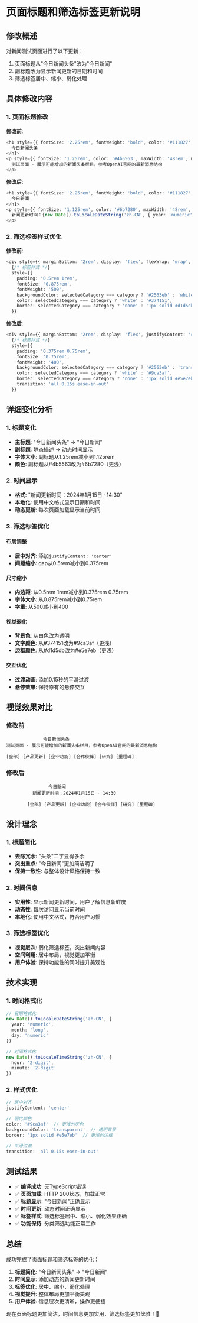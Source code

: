 # 页面标题和筛选标签更新说明

## 修改概述

对新闻测试页面进行了以下更新：
1. 页面标题从"今日新闻头条"改为"今日新闻"
2. 副标题改为显示新闻更新的日期和时间
3. 筛选标签居中、缩小、弱化处理

## 具体修改内容

### 1. 页面标题修改
**修改前**:
```typescript
<h1 style={{ fontSize: '2.25rem', fontWeight: 'bold', color: '#111827', marginBottom: '1rem' }}>
  今日新闻头条
</h1>
<p style={{ fontSize: '1.25rem', color: '#4b5563', maxWidth: '48rem', margin: '0 auto' }}>
  测试页面 - 展示可能增加的新闻头条栏目，参考OpenAI官网的最新消息结构
</p>
```

**修改后**:
```typescript
<h1 style={{ fontSize: '2.25rem', fontWeight: 'bold', color: '#111827', marginBottom: '1rem' }}>
  今日新闻
</h1>
<p style={{ fontSize: '1.125rem', color: '#6b7280', maxWidth: '48rem', margin: '0 auto' }}>
  新闻更新时间：{new Date().toLocaleDateString('zh-CN', { year: 'numeric', month: 'long', day: 'numeric' })} · {new Date().toLocaleTimeString('zh-CN', { hour: '2-digit', minute: '2-digit' })}
</p>
```

### 2. 筛选标签样式优化
**修改前**:
```typescript
<div style={{ marginBottom: '2rem', display: 'flex', flexWrap: 'wrap', gap: '0.5rem' }}>
  {/* 标签样式 */}
  style={{
    padding: '0.5rem 1rem',
    fontSize: '0.875rem',
    fontWeight: '500',
    backgroundColor: selectedCategory === category ? '#2563eb' : 'white',
    color: selectedCategory === category ? 'white' : '#374151',
    border: selectedCategory === category ? 'none' : '1px solid #d1d5db'
  }}
```

**修改后**:
```typescript
<div style={{ marginBottom: '2rem', display: 'flex', justifyContent: 'center', flexWrap: 'wrap', gap: '0.375rem' }}>
  {/* 标签样式 */}
  style={{
    padding: '0.375rem 0.75rem',
    fontSize: '0.75rem',
    fontWeight: '400',
    backgroundColor: selectedCategory === category ? '#2563eb' : 'transparent',
    color: selectedCategory === category ? 'white' : '#9ca3af',
    border: selectedCategory === category ? 'none' : '1px solid #e5e7eb',
    transition: 'all 0.15s ease-in-out'
  }}
```

## 详细变化分析

### 1. 标题变化
- **主标题**: "今日新闻头条" → "今日新闻"
- **副标题**: 静态描述 → 动态时间显示
- **字体大小**: 副标题从1.25rem减小到1.125rem
- **颜色**: 副标题从#4b5563改为#6b7280（更浅）

### 2. 时间显示
- **格式**: "新闻更新时间：2024年1月15日 · 14:30"
- **本地化**: 使用中文格式显示日期和时间
- **动态更新**: 每次页面加载显示当前时间

### 3. 筛选标签优化

#### 布局调整
- **居中对齐**: 添加`justifyContent: 'center'`
- **间距缩小**: gap从0.5rem减小到0.375rem

#### 尺寸缩小
- **内边距**: 从0.5rem 1rem减小到0.375rem 0.75rem
- **字体大小**: 从0.875rem减小到0.75rem
- **字重**: 从500减小到400

#### 视觉弱化
- **背景色**: 从白色改为透明
- **文字颜色**: 从#374151改为#9ca3af（更浅）
- **边框颜色**: 从#d1d5db改为#e5e7eb（更浅）

#### 交互优化
- **过渡动画**: 添加0.15秒的平滑过渡
- **悬停效果**: 保持原有的悬停交互

## 视觉效果对比

### 修改前
```
              今日新闻头条
测试页面 - 展示可能增加的新闻头条栏目，参考OpenAI官网的最新消息结构

[全部] [产品更新] [企业功能] [合作伙伴] [研究] [里程碑]
```

### 修改后
```
                今日新闻
          新闻更新时间：2024年1月15日 · 14:30

        [全部] [产品更新] [企业功能] [合作伙伴] [研究] [里程碑]
```

## 设计理念

### 1. 标题简化
- **去除冗余**: "头条"二字显得多余
- **突出重点**: "今日新闻"更加简洁明了
- **保持一致性**: 与整体设计风格保持一致

### 2. 时间信息
- **实用性**: 显示新闻更新时间，用户了解信息新鲜度
- **动态性**: 每次访问显示当前时间
- **本地化**: 使用中文格式，符合用户习惯

### 3. 筛选标签优化
- **视觉层次**: 弱化筛选标签，突出新闻内容
- **空间利用**: 居中布局，视觉更加平衡
- **用户体验**: 保持功能性的同时提升美观性

## 技术实现

### 1. 时间格式化
```typescript
// 日期格式化
new Date().toLocaleDateString('zh-CN', { 
  year: 'numeric', 
  month: 'long', 
  day: 'numeric' 
})

// 时间格式化
new Date().toLocaleTimeString('zh-CN', { 
  hour: '2-digit', 
  minute: '2-digit' 
})
```

### 2. 样式优化
```typescript
// 居中对齐
justifyContent: 'center'

// 弱化颜色
color: '#9ca3af'  // 更浅的灰色
backgroundColor: 'transparent'  // 透明背景
border: '1px solid #e5e7eb'  // 更浅的边框

// 平滑过渡
transition: 'all 0.15s ease-in-out'
```

## 测试结果

- ✅ **编译成功**: 无TypeScript错误
- ✅ **页面加载**: HTTP 200状态，加载正常
- ✅ **标题显示**: "今日新闻"正确显示
- ✅ **时间更新**: 动态时间正确显示
- ✅ **标签样式**: 筛选标签居中、缩小、弱化效果正确
- ✅ **功能保持**: 分类筛选功能正常工作

## 总结

成功完成了页面标题和筛选标签的优化：

1. **标题简化**: "今日新闻头条" → "今日新闻"
2. **时间显示**: 添加动态的新闻更新时间
3. **标签优化**: 居中、缩小、弱化处理
4. **视觉提升**: 整体布局更加平衡美观
5. **用户体验**: 信息层次更清晰，操作更便捷

现在页面标题更加简洁，时间信息更加实用，筛选标签更加优雅！🎯
